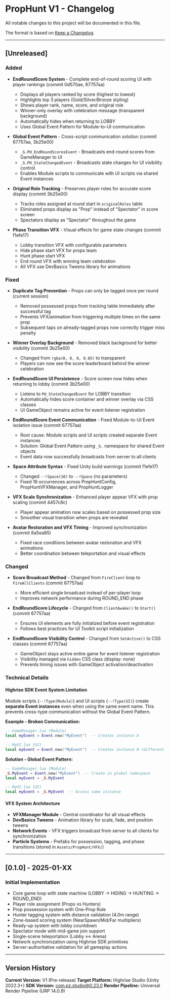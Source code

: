 # PropHunt V1 - Changelog

All notable changes to this project will be documented in this file.

The format is based on [Keep a Changelog](https://keepachangelog.com/en/1.0.0/).

---

## [Unreleased]

### Added
- **EndRoundScore System** - Complete end-of-round scoring UI with player rankings (commit 0d570ae, 67757aa)
  - Displays all players ranked by score (highest to lowest)
  - Highlights top 3 players (Gold/Silver/Bronze styling)
  - Shows player rank, name, score, and original role
  - Winner-only overlay with celebration message (transparent background)
  - Automatically hides when returning to LOBBY
  - Uses Global Event Pattern for Module-to-UI communication

- **Global Event Pattern** - Cross-script communication solution (commit 67757aa, 3b25e00)
  - `_G.PH_EndRoundScoresEvent` - Broadcasts end-round scores from GameManager to UI
  - `_G.PH_StateChangedEvent` - Broadcasts state changes for UI visibility control
  - Enables Module scripts to communicate with UI scripts via shared Event instances

- **Original Role Tracking** - Preserves player roles for accurate score display (commit 3b25e00)
  - Tracks roles assigned at round start in `originalRoles` table
  - Eliminated props display as "Prop" instead of "Spectator" in score screen
  - Spectators display as "Spectator" throughout the game

- **Phase Transition VFX** - Visual effects for game state changes (commit f1efe17)
  - Lobby transition VFX with configurable parameters
  - Hide phase start VFX for props team
  - Hunt phase start VFX
  - End round VFX with winning team celebration
  - All VFX use DevBasics Tweens library for animations

### Fixed
- **Duplicate Tag Prevention** - Props can only be tagged once per round (current session)
  - Removed possessed props from tracking table immediately after successful tag
  - Prevents VFX/animation from triggering multiple times on the same prop
  - Subsequent taps on already-tagged props now correctly trigger miss penalty

- **Winner Overlay Background** - Removed black background for better visibility (commit 3b25e00)
  - Changed from `rgba(0, 0, 0, 0.85)` to transparent
  - Players can now see the score leaderboard behind the winner celebration

- **EndRoundScore UI Persistence** - Score screen now hides when returning to lobby (commit 3b25e00)
  - Listens to `PH_StateChangedEvent` for LOBBY transition
  - Automatically hides score container and winner overlay via CSS classes
  - UI GameObject remains active for event listener registration

- **EndRoundScore Event Communication** - Fixed Module-to-UI Event isolation issue (commit 67757aa)
  - Root cause: Module scripts and UI scripts created separate Event instances
  - Solution: Global Event Pattern using `_G.` namespace for shared Event objects
  - Event data now successfully broadcasts from server to all clients

- **Space Attribute Syntax** - Fixed Unity build warnings (commit f1efe17)
  - Changed `--!Space(10)` to `--!Space` (no parameters)
  - Fixed 16 occurrences across PropHuntConfig, PropHuntVFXManager, and PropHuntLogger

- **VFX Scale Synchronization** - Enhanced player appear VFX with prop scaling (commit 4457c6c)
  - Player appear animation now scales based on possessed prop size
  - Smoother visual transition when props are revealed

- **Avatar Restoration and VFX Timing** - Improved synchronization (commit 8a5ea85)
  - Fixed race conditions between avatar restoration and VFX animations
  - Better coordination between teleportation and visual effects

### Changed
- **Score Broadcast Method** - Changed from `FireClient` loop to `FireAllClients` (commit 67757aa)
  - More efficient single broadcast instead of per-player loop
  - Improves network performance during ROUND_END phase

- **EndRoundScore Lifecycle** - Changed from `ClientAwake()` to `Start()` (commit 67757aa)
  - Ensures UI elements are fully initialized before event registration
  - Follows best practices for UI Toolkit script initialization

- **EndRoundScore Visibility Control** - Changed from `SetActive()` to CSS classes (commit 67757aa)
  - GameObject stays active entire game for event listener registration
  - Visibility managed via `hidden` CSS class (display: none)
  - Prevents timing issues with GameObject activation/deactivation

### Technical Details

#### Highrise SDK Event System Limitation
Module scripts (`--!Type(Module)`) and UI scripts (`--!Type(UI)`) create **separate Event instances** even when using the same event name. This prevents cross-type communication without the Global Event Pattern.

**Example - Broken Communication:**
```lua
-- GameManager.lua (Module)
local myEvent = Event.new("MyEvent")  -- Creates instance A

-- MyUI.lua (UI)
local myEvent = Event.new("MyEvent")  -- Creates instance B (different!)
```

**Solution - Global Event Pattern:**
```lua
-- GameManager.lua (Module)
_G.MyEvent = Event.new("MyEvent")  -- Create in global namespace
local myEvent = _G.MyEvent

-- MyUI.lua (UI)
local myEvent = _G.MyEvent  -- Access same instance
```

#### VFX System Architecture
- **VFXManager Module** - Central coordinator for all visual effects
- **DevBasics Tweens** - Animation library for scale, fade, and position tweens
- **Network Events** - VFX triggers broadcast from server to all clients for synchronization
- **Particle Systems** - Prefabs for possession, tagging, and phase transitions (stored in `Assets/PropHunt/VFX/`)

---

## [0.1.0] - 2025-01-XX

### Initial Implementation
- Core game loop with state machine (LOBBY → HIDING → HUNTING → ROUND_END)
- Player role assignment (Props vs Hunters)
- Prop possession system with One-Prop Rule
- Hunter tagging system with distance validation (4.0m range)
- Zone-based scoring system (NearSpawn/Mid/Far multipliers)
- Ready-up system with lobby countdown
- Spectator mode with mid-game join support
- Single-scene teleportation (Lobby ↔ Arena)
- Network synchronization using Highrise SDK primitives
- Server-authoritative validation for all gameplay actions

---

## Version History

**Current Version:** V1 (Pre-release)
**Target Platform:** Highrise Studio (Unity 2022.3+)
**SDK Version:** com.pz.studio@0.23.0
**Render Pipeline:** Universal Render Pipeline (URP 14.0.9)
